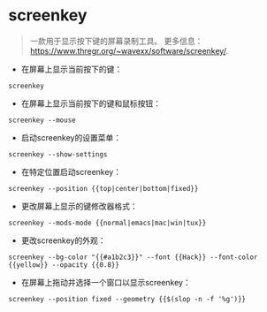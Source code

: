 # screenkey

> 一款用于显示按下键的屏幕录制工具。
> 更多信息：<https://www.thregr.org/~wavexx/software/screenkey/>.

- 在屏幕上显示当前按下的键：

`screenkey`

- 在屏幕上显示当前按下的键和鼠标按钮：

`screenkey --mouse`

- 启动screenkey的设置菜单：

`screenkey --show-settings`

- 在特定位置启动screenkey：

`screenkey --position {{top|center|bottom|fixed}}`

- 更改屏幕上显示的键修改器格式：

`screenkey --mods-mode {{normal|emacs|mac|win|tux}}`

- 更改screenkey的外观：

`screenkey --bg-color "{{#a1b2c3}}" --font {{Hack}} --font-color {{yellow}} --opacity {{0.8}}`

- 在屏幕上拖动并选择一个窗口以显示screenkey：

`screenkey --position fixed --geometry {{$(slop -n -f '%g')}}`